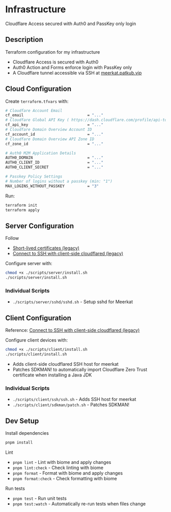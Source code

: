 # Infrastructure

Cloudflare Access secured with Auth0 and PassKey only login

## Description

Terraform configuration for my infrastructure
- Cloudflare Access is secured with Auth0
- Auth0 Action and Forms enforce login with PassKey only
- A Cloudflare tunnel accessible via SSH at [meerkat.patkub.vip](https://meerkat.patkub.vip/)

## Cloud Configuration

Create `terraform.tfvars` with:

```bash
# Cloudfare Account Email
cf_email                            = "..."
# Cloudfare Global API Key ( https://dash.cloudflare.com/profile/api-tokens )
cf_api_key                          = "..."
# Cloudfare Domain Overview Account ID
cf_account_id                       = "..."
# Cloudfare Domain Overview API Zone ID
cf_zone_id                          = "..."

# Auth0 M2M Application Details
AUTH0_DOMAIN                        = "..."
AUTH0_CLIENT_ID                     = "..."
AUTH0_CLIENT_SECRET                 = "..."

# Passkey Policy Settings
# Number of logins without a passkey (min: "1")
MAX_LOGINS_WITHOUT_PASSKEY          = "3"
```

Run:

```bash
terraform init
terraform apply
```

## Server Configuration

Follow
- [Short-lived certificates (legacy)](https://developers.cloudflare.com/cloudflare-one/access-controls/applications/non-http/short-lived-certificates-legacy/)
- [Connect to SSH with client-side cloudflared (legacy)](https://developers.cloudflare.com/cloudflare-one/networks/connectors/cloudflare-tunnel/use-cases/ssh/ssh-cloudflared-authentication/)

Configure server with:

```bash
chmod +x ./scripts/server/install.sh
./scripts/server/install.sh
```

### Individual Scripts
- `./scripts/server/sshd/sshd.sh` - Setup sshd for Meerkat


## Client Configuration

Reference: [Connect to SSH with client-side cloudflared (legacy)](https://developers.cloudflare.com/cloudflare-one/networks/connectors/cloudflare-tunnel/use-cases/ssh/ssh-cloudflared-authentication/)


Configure client devices with:

```bash
chmod +x ./scripts/client/install.sh
./scripts/client/install.sh
```

- Adds client-side cloudflared SSH host for meerkat
- Patches SDKMAN! to automatically import Cloudflare Zero Trust certificate when installing a Java JDK

### Individual Scripts
- `./scripts/client/ssh/ssh.sh` - Adds SSH host for meerkat
- `./scripts/client/sdkman/patch.sh` - Patches SDKMAN!

## Dev Setup

Install dependencies

```bash
pnpm install
```

Lint
- `pnpm lint` - Lint with biome and apply changes
- `pnpm lint:check` - Check linting with biome
- `pnpm format` - Format with biome and apply changes
- `pnpm format:check` - Check formatting with biome

Run tests
- `pnpm test` - Run unit tests
- `pnpm test:watch` - Automatically re-run tests when files change

